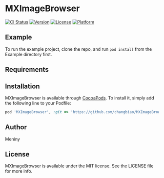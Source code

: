 # MXImageBrowser

[![CI Status](http://img.shields.io/travis/changbiao/MXImageBrowser.svg?style=flat)](https://travis-ci.org/changbiao/MXImageBrowser)
[![Version](https://img.shields.io/cocoapods/v/MXImageBrowser.svg?style=flat)](http://cocoapods.org/pods/MXImageBrowser)
[![License](https://img.shields.io/cocoapods/l/MXImageBrowser.svg?style=flat)](http://cocoapods.org/pods/MXImageBrowser)
[![Platform](https://img.shields.io/cocoapods/p/MXImageBrowser.svg?style=flat)](http://cocoapods.org/pods/MXImageBrowser)

## Example

To run the example project, clone the repo, and run `pod install` from the Example directory first.

## Requirements

## Installation

MXImageBrowser is available through [CocoaPods](http://cocoapods.org). To install
it, simply add the following line to your Podfile:

```ruby
pod 'MXImageBrowser', :git => 'https://github.com/changbiao/MXImageBrowser.git'
```

## Author

Meniny

## License

MXImageBrowser is available under the MIT license. See the LICENSE file for more info.
